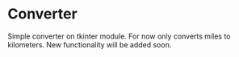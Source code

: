 # Converter
Simple converter on tkinter module.
For now only converts miles to kilometers. New functionality will be added soon.
